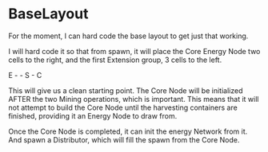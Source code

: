 # BaseLayout

For the moment, I can hard code the base layout to get just that working.

I will hard code it so that from spawn, it will place the Core Energy Node two cells to the right, and the first Extension group, 3 cells to the left.

E - - S - C

This will give us a clean starting point. The Core Node will be initialized AFTER the two Mining operations, which is important. This means that it will not attempt to build the Core Node until the harvesting containers are finished, providing it an Energy Node to draw from.

Once the Core Node is completed, it can init the energy Network from it. And spawn a Distributor, which will fill the spawn from the Core Node.
